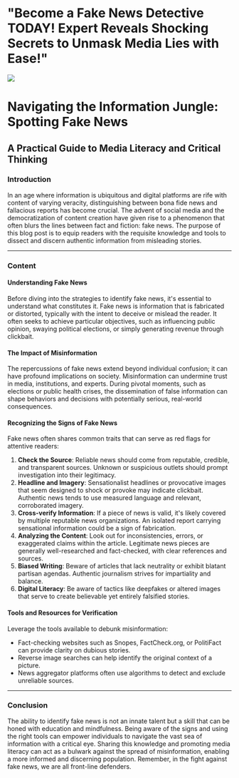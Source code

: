 # "Become a Fake News Detective TODAY! Expert Reveals Shocking Secrets to Unmask Media Lies with Ease!"

![](https://oaidalleapiprodscus.blob.core.windows.net/private/org-gXPbBm0AsUo5a4CtQGiKlNGU/user-w6ZkVLVP9InJi6KkAr5kPeie/img-MgrTlcrDZkYlgNquIlgU0S5Y.png?st=2023-11-14T14%3A49%3A37Z&se=2023-11-14T16%3A49%3A37Z&sp=r&sv=2021-08-06&sr=b&rscd=inline&rsct=image/png&skoid=6aaadede-4fb3-4698-a8f6-684d7786b067&sktid=a48cca56-e6da-484e-a814-9c849652bcb3&skt=2023-11-14T15%3A06%3A39Z&ske=2023-11-15T15%3A06%3A39Z&sks=b&skv=2021-08-06&sig=vU/phJpneFv2WVDVZdTiORfox1V29JefCiWWOqNBvaw%3D)

# Navigating the Information Jungle: Spotting Fake News

## A Practical Guide to Media Literacy and Critical Thinking

### Introduction

In an age where information is ubiquitous and digital platforms are rife with content of varying veracity, distinguishing between bona fide news and fallacious reports has become crucial. The advent of social media and the democratization of content creation have given rise to a phenomenon that often blurs the lines between fact and fiction: fake news. The purpose of this blog post is to equip readers with the requisite knowledge and tools to dissect and discern authentic information from misleading stories.

---

### Content

#### Understanding Fake News

Before diving into the strategies to identify fake news, it's essential to understand what constitutes it. Fake news is information that is fabricated or distorted, typically with the intent to deceive or mislead the reader. It often seeks to achieve particular objectives, such as influencing public opinion, swaying political elections, or simply generating revenue through clickbait.

#### The Impact of Misinformation

The repercussions of fake news extend beyond individual confusion; it can have profound implications on society. Misinformation can undermine trust in media, institutions, and experts. During pivotal moments, such as elections or public health crises, the dissemination of false information can shape behaviors and decisions with potentially serious, real-world consequences.

#### Recognizing the Signs of Fake News

Fake news often shares common traits that can serve as red flags for attentive readers:

1. **Check the Source**: Reliable news should come from reputable, credible, and transparent sources. Unknown or suspicious outlets should prompt investigation into their legitimacy.
2. **Headline and Imagery**: Sensationalist headlines or provocative images that seem designed to shock or provoke may indicate clickbait. Authentic news tends to use measured language and relevant, corroborated imagery.
3. **Cross-verify Information**: If a piece of news is valid, it's likely covered by multiple reputable news organizations. An isolated report carrying sensational information could be a sign of fabrication.
4. **Analyzing the Content**: Look out for inconsistencies, errors, or exaggerated claims within the article. Legitimate news pieces are generally well-researched and fact-checked, with clear references and sources.
5. **Biased Writing**: Beware of articles that lack neutrality or exhibit blatant partisan agendas. Authentic journalism strives for impartiality and balance.
6. **Digital Literacy**: Be aware of tactics like deepfakes or altered images that serve to create believable yet entirely falsified stories.

#### Tools and Resources for Verification

Leverage the tools available to debunk misinformation:

* Fact-checking websites such as Snopes, FactCheck.org, or PolitiFact can provide clarity on dubious stories.
* Reverse image searches can help identify the original context of a picture.
* News aggregator platforms often use algorithms to detect and exclude unreliable sources.

---

### Conclusion

The ability to identify fake news is not an innate talent but a skill that can be honed with education and mindfulness. Being aware of the signs and using the right tools can empower individuals to navigate the vast sea of information with a critical eye. Sharing this knowledge and promoting media literacy can act as a bulwark against the spread of misinformation, enabling a more informed and discerning population. Remember, in the fight against fake news, we are all front-line defenders.